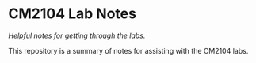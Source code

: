 # CM2104 Lab Notes
*Helpful notes for getting through the labs.*

This repository is a summary of notes for assisting with the CM2104 labs. 

